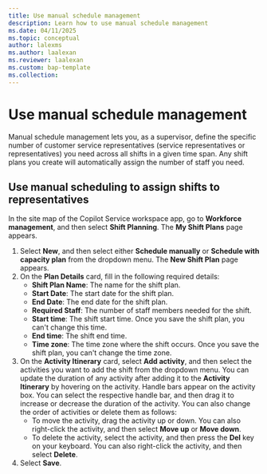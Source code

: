 ```yaml
---
title: Use manual schedule management
description: Learn how to use manual schedule management 
ms.date: 04/11/2025
ms.topic: conceptual
author: lalexms
ms.author: laalexan
ms.reviewer: laalexan
ms.custom: bap-template
ms.collection:
---
```


# Use manual schedule management

Manual schedule management lets you, as a supervisor, define the specific number of customer service representatives (service representatives or representatives) you need across all shifts in a given time span. Any shift plans you create will automatically assign the number of staff you need.

## Use manual scheduling to assign shifts to representatives

In the site map of the Copilot Service workspace app, go to **Workforce management**, and then select **Shift Planning**. The **My Shift Plans** page appears.
1. Select **New**, and then select either **Schedule manually** or **Schedule with capacity plan** from the dropdown menu. The **New Shift Plan** page appears.
1. On the **Plan Details** card, fill in the following required details:
     - **Shift Plan Name**: The name for the shift plan.
     - **Start Date**: The start date for the shift plan.
     - **End Date**: The end date for the shift plan.
     - **Required Staff**: The number of staff members needed for the shift.
     - **Start time**: The shift start time. Once you save the shift plan, you can't change this time.
     - **End time**: The shift end time.
     - **Time zone**: The time zone where the shift occurs. Once you save the shift plan, you can't change the time zone.
1. On the **Activity Itinerary** card, select **Add activity**, and then select the activities you want to add the shift from the dropdown menu. You can update the duration of any activity after adding it to the **Activity Itinerary** by hovering on the activity. Handle bars appear on the activity box. You can select the respective handle bar, and then drag it to increase or decrease the duration of the activity. You can also change the order of activities or delete them as follows:
   - To move the activity, drag the activity up or down. You can also right-click the activity, and then select **Move up** or **Move down**.
   - To delete the activity, select the activity, and then press the **Del** key on your keyboard. You can also right-click the activity, and then select **Delete**.
1. Select **Save**.






